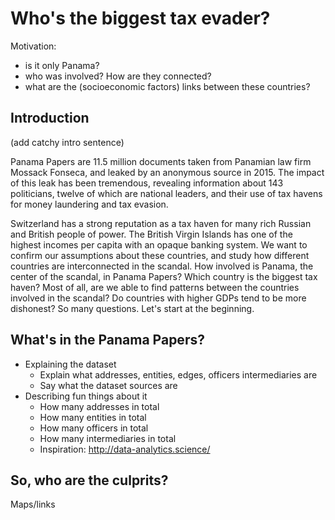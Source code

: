 # Who's the biggest tax evader?

Motivation:

- is it only Panama?
- who was involved? How are they connected?
- what are the (socioeconomic factors) links between these countries?

## Introduction

(add catchy intro sentence)

Panama Papers are 11.5 million documents taken from Panamian law firm Mossack Fonseca, and leaked by an anonymous source in 2015. The impact of this leak has been tremendous, revealing information about 143 politicians, twelve of which are national leaders, and their use of tax havens for money laundering and tax evasion.

Switzerland has a strong reputation as a tax haven for many rich Russian and British people of power. The British Virgin Islands has one of the highest incomes per capita with an opaque banking system. We want to confirm our assumptions about these countries, and study how different countries are interconnected in the scandal. How involved is Panama, the center of the scandal, in Panama Papers? Which country is the biggest tax haven? Most of all, are we able to find patterns between the countries involved in the scandal? Do countries with higher GDPs tend to be more dishonest? So many questions. Let's start at the beginning.

## What's in the Panama Papers?

- Explaining the dataset
  - Explain what addresses, entities, edges, officers intermediaries are
  - Say what the dataset sources are
- Describing fun things about it
  - How many addresses in total
  - How many entities in total
  - How many officers in total
  - How many intermediaries in total
  - Inspiration: http://data-analytics.science/

## So, who are the culprits?

Maps/links

